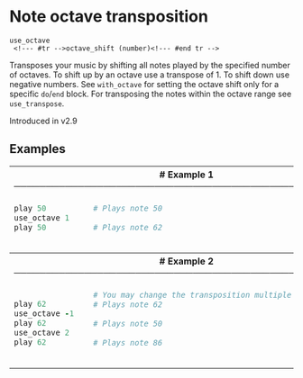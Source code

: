 # Note octave transposition

```
use_octave 
 <!--- #tr -->octave_shift (number)<!--- #end tr -->
```


Transposes your music by shifting all notes played by the specified number of octaves. To shift up by an octave use a transpose of 1. To shift down use negative numbers. See `with_octave` for setting the octave shift only for a specific `do`/`end` block. For transposing the notes within the octave range see `use_transpose`.

Introduced in v2.9

## Examples

<table class="examples">
<tr>
<th colspan="2" class="even head"># Example 1 ──────────────────────────────────────────────────────</th>
</tr>
<tr>
<td class="even">

```ruby
play 50
use_octave 1
play 50



```

</td>
<td class="even">

<!--- #tr -->
```ruby
# Plays note 50
 
# Plays note 62



```
<!--- #end tr -->

</td>
</tr>
<tr>
<th colspan="2" class="odd head"># Example 2 ──────────────────────────────────────────────────────</th>
</tr>
<tr>
<td class="odd">

```ruby

play 62
use_octave -1
play 62
use_octave 2
play 62



```

</td>
<td class="odd">

<!--- #tr -->
```ruby
# You may change the transposition multiple times:
# Plays note 62
 
# Plays note 50
 
# Plays note 86



```
<!--- #end tr -->

</td>
</tr>
</table>

